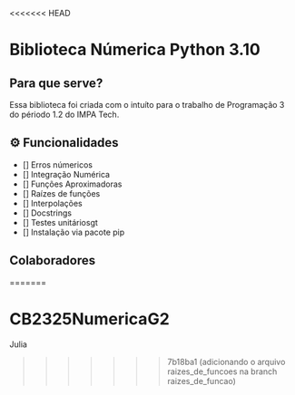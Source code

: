 <<<<<<< HEAD
# Biblioteca Númerica Python 3.10

## Para que serve?

Essa biblioteca foi criada com o intuíto para o trabalho de Programação 3 do périodo 1.2 do IMPA Tech.

## ⚙️ Funcionalidades
- [] Erros númericos
- [] Integração Numérica
- [] Funções Aproximadoras
- [] Raízes de funções
- [] Interpolações
- [] Docstrings
- [] Testes unitáriosgt
- [] Instalação via pacote pip

## Colaboradores
=======
# CB2325NumericaG2

Julia 
>>>>>>> 7b18ba1 (adicionando o arquivo raizes_de_funcoes na branch raizes_de_funcao)
